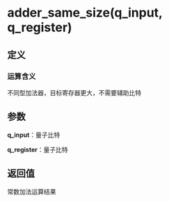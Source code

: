 # adder_same_size(q_input, q_register)
## 定义
### 运算含义
不同型加法器，目标寄存器更大，不需要辅助比特
## 参数
**q_input**：量子比特

**q_register**：量子比特
## 返回值
常数加法运算结果